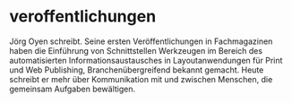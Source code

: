 # veroffentlichungen
Jörg Oyen schreibt. Seine ersten Veröffentlichungen in Fachmagazinen haben die Einführung von Schnittstellen Werkzeugen im Bereich des automatisierten Informationsaustausches in Layoutanwendungen für Print und Web Publishing, Branchenübergreifend bekannt gemacht. Heute schreibt er mehr über Kommunikation mit und zwischen Menschen, die gemeinsam Aufgaben bewältigen.
